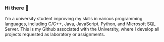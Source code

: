 ### Hi there 👋

<!--Fabio Guelfi -->
<!Doctype html>
<html lang="en">
<head>
  <meta charset="UTF-8">
  <meta name="viewport" content="width=device-width, initial-scale=1.0">
  <link rel="stylesheet" href="style.css">
  <title>Fabio Guelfi</title>
</head>
<body>
  <tr>
    I'm a university student improving my skills in various programming languages, including C/C++, Java, JavaScript, Python, and Microsoft SQL Server. 
    This is my Github associated with the University, where I develop all projects requested as laboratory or assignments.
  </tr>
</body>
</html>
<!--
Create this page in html with some photos of the projects or something other
But a good page in hatml
Who I am
--------
-->

<!--
**fabiogueunige/fabiogueunige** is a ✨ _special_ ✨ repository because its `README.md` (this file) appears on your GitHub profile.

Here are some ideas to get you started:

- 🔭 I’m currently working on ...
- 🌱 I’m currently learning ...
- 👯 I’m looking to collaborate on ...
- 🤔 I’m looking for help with ...
- 💬 Ask me about ...
- 📫 How to reach me: ...
- 😄 Pronouns: ...
- ⚡ Fun fact: ...
-->
